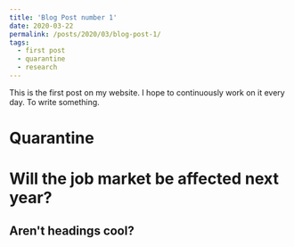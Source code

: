```yaml
---
title: 'Blog Post number 1'
date: 2020-03-22
permalink: /posts/2020/03/blog-post-1/
tags:
  - first post
  - quarantine
  - research
---
```


This is the first post on my website. I hope to continuously work on it every day. To write something. 

Quarantine
======

Will the job market be affected next year?
======

Aren't headings cool?
------
